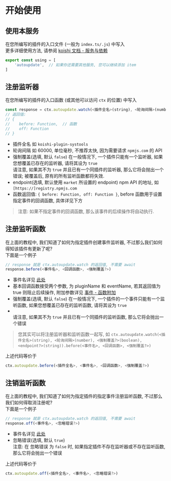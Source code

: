 # 开始使用

## 使用本服务
在您所编写的插件的入口文件 (一般为 `index.ts/.js`) 中写入
<br> 更多详细使用方法, 请参阅 [koishi 文档 - 服务与依赖](https://koishi.chat/zh-CN/guide/plugin/service.html)
```ts
export const using = [
    'autoupdate',  // 如果你还需要其他服务, 您可以继续添加 item
]
```

## 注册监听器
在您所编写的插件的入口函数 (或其他可以访问 `ctx` 的位置) 中写入
```ts
const response = ctx.autoupdate.watch(<插件全名>(string), <轮询间隔>(number), <强制覆盖?>(boolean), <endpoint?>(string))
// 返回值:
// {
//    before: Function,  // 函数
//    off: Function
// }
```
* 插件全名 如 `koishi-plugin-systools`
* 轮询间隔 如 60000, 单位毫秒, 不推荐太快, 因为需要请求 `npmjs.com` 的 API
* 强制覆盖(选填, 默认 `false`) 在一般情况下, 一个插件只能有一个监听器, 如果您想覆盖已存在的监听器, 请将其设为 `true`
<br> 请注意, 如果其不为 `true` 并且已有一个同插件的监听器, 那么它将会抛出一个错误; 被覆盖后, 原有的所有监听函数都将失效.
* endpoint(选填, 默认使用 `market` 所设置的 endpoint) npm API 的地址, 如 `[https://]registry.npmjs.com`
* 函数返回值: `{ before: Function, off: Function }`, before 函数用于设置指定事件的回调函数, 具体详见下方
> 注意: 如果不指定事件的回调函数, 那么该事件的后续操作将自动执行.

## 注册监听函数
在上面的教程中, 我们知道了如何为指定插件创建事件监听器, 不过那么我们如何得知该插件有更新了呢?
<br> 下面是一个例子
```ts
// response 就是 ctx.autoupdate.watch 的返回值, 不需要 await
response.before(<事件名>, <回调函数>, <强制覆盖?>)
```
* 事件名详见 [此处](./events.md)
* 基本回调函数接受两个参数, 为 pluginName 和 eventName, 若其返回值为 true 则阻止后续操作, 附加参数详见 [事件 - 函数附加](./events.md)
* 强制覆盖(选填, 默认 `false`) 在一般情况下, 一个插件的一个事件只能有一个监听函数, 如果您想覆盖已存在的监听函数, 请将其设为 `true`
* <br> 请注意, 如果其不为 `true` 并且已有一个同插件的监听函数, 那么它将会抛出一个错误

> 您其实可以将注册监听器和监听函数一起写, 如 `ctx.autoupdate.watch(<插件全名>(string), <轮询间隔>(number), <强制覆盖?>(boolean), <endpoint?>(string)).before(<事件名>, <回调函数>, <强制覆盖?>)`

上述代码等价于
```ts
ctx.autoupdate.before(<插件全名>, <事件名>, <回调函数>, <强制覆盖?>)
```

## 注销监听函数
在上面的教程中, 我们知道了如何为指定插件的指定事件注册监听函数, 不过那么我们如何得取消注册呢?
<br> 下面是一个例子
```ts
// response 就是 ctx.autoupdate.watch 的返回值, 不需要 await
response.off(<事件名>, <忽略错误?>)
```
* 事件名详见 [此处](./events.md)
* 忽略错误(选填, 默认 `true`)
<br> 注意: 在 忽略错误 为 `false` 时, 如果指定插件不存在监听器或不存在监听函数, 那么它将会抛出一个错误

上述代码等价于
```ts
ctx.autoupdate.off(<插件全名>, <事件名>, <忽略错误?>)
```
